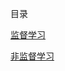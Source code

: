 目录

[监督学习](https://github.com/isongc/NoteBook/blob/master/Machine%20Learning/Supervised%20Learning/README.md)

[非监督学习](https://github.com/isongc/NoteBook/blob/master/Machine%20Learning/Unsupervised%20Learning/README.md)

